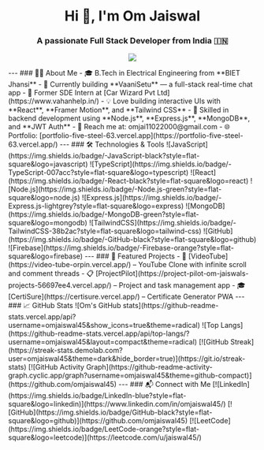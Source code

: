 <h1 align="center">Hi 👋, I'm Om Jaiswal</h1>
<h3 align="center">A passionate Full Stack Developer from India 🇮🇳</h3>

<p align="center">
  <img src="https://readme-typing-svg.herokuapp.com/?lines=Full+Stack+MERN+Developer;JavaScript+%7C+React+%7C+Node.js+%7C+MongoDB;Always+learning+new+tech!&center=true&width=500&height=50">
</p>
---
### 🧑‍💻 About Me
- 🎓 B.Tech in Electrical Engineering from **BIET Jhansi**  
- 🧠 Currently building **VaaniSetu** — a full-stack real-time chat app  
- 💼 Former SDE Intern at [Car Wizard Pvt Ltd](https://www.vahanhelp.in/)  
- 💡 Love building interactive UIs with **React**, **Framer Motion**, and **Tailwind CSS**  
- 🔐 Skilled in backend development using **Node.js**, **Express.js**, **MongoDB**, and **JWT Auth**  
- 💌 Reach me at: omjai11022000@gmail.com  
- 🌐 Portfolio: [portfolio-five-steel-63.vercel.app](https://portfolio-five-steel-63.vercel.app/)
---
### 🛠️ Technologies & Tools
![JavaScript](https://img.shields.io/badge/-JavaScript-black?style=flat-square&logo=javascript)
![TypeScript](https://img.shields.io/badge/-TypeScript-007acc?style=flat-square&logo=typescript)
![React](https://img.shields.io/badge/-React-black?style=flat-square&logo=react)
![Node.js](https://img.shields.io/badge/-Node.js-green?style=flat-square&logo=node.js)
![Express.js](https://img.shields.io/badge/-Express.js-lightgrey?style=flat-square&logo=express)
![MongoDB](https://img.shields.io/badge/-MongoDB-green?style=flat-square&logo=mongodb)
![TailwindCSS](https://img.shields.io/badge/-TailwindCSS-38b2ac?style=flat-square&logo=tailwind-css)
![GitHub](https://img.shields.io/badge/-GitHub-black?style=flat-square&logo=github)
![Firebase](https://img.shields.io/badge/-Firebase-orange?style=flat-square&logo=firebase)
---
### 🚀 Featured Projects
- 🔴 [VideoTube](https://video-tube-orpin.vercel.app/) – YouTube Clone with infinite scroll and comment threads  
- 📋 [ProjectPilot](https://project-pilot-om-jaiswals-projects-56697ee4.vercel.app/) – Project and task management app  
- 🎓 [CertiSure](https://certisure.vercel.app/) – Certificate Generator PWA  
---
### 📈 GitHub Stats
![Om's GitHub stats](https://github-readme-stats.vercel.app/api?username=omjaiswal45&show_icons=true&theme=radical)
![Top Langs](https://github-readme-stats.vercel.app/api/top-langs/?username=omjaiswal45&layout=compact&theme=radical)
[![GitHub Streak](https://streak-stats.demolab.com?user=omjaiswal45&theme=dark&hide_border=true)](https://git.io/streak-stats)
[![GitHub Activity Graph](https://github-readme-activity-graph.cyclic.app/graph?username=omjaiswal45&theme=github-compact)](https://github.com/omjaiswal45)
---
### 📬 Connect with Me
[![LinkedIn](https://img.shields.io/badge/LinkedIn-blue?style=flat-square&logo=linkedin)](https://www.linkedin.com/in/omjaiswal45/)
[![GitHub](https://img.shields.io/badge/GitHub-black?style=flat-square&logo=github)](https://github.com/omjaiswal45)
[![LeetCode](https://img.shields.io/badge/LeetCode-orange?style=flat-square&logo=leetcode)](https://leetcode.com/u/jaiswal45/)
